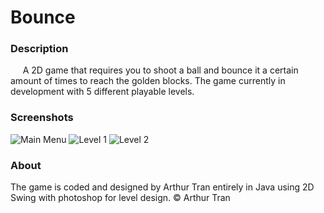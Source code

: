 # Bounce
### Description
&nbsp; &nbsp; &nbsp;A 2D game that requires you to shoot a ball and bounce it a certain amount of times to reach the golden blocks. The game currently in development with 5 different playable levels.

### Screenshots
![Main Menu](https://github.com/atran06/Bounce2/blob/master/Game%20Images/Menu.PNG)
![Level 1](https://github.com/atran06/Bounce2/blob/master/Game%20Images/Level%201.PNG)
![Level 2](https://github.com/atran06/Bounce2/blob/master/Game%20Images/Level%203.PNG)

### About
The game is coded and designed by Arthur Tran entirely in Java using 2D Swing with photoshop for level design.  © Arthur Tran
